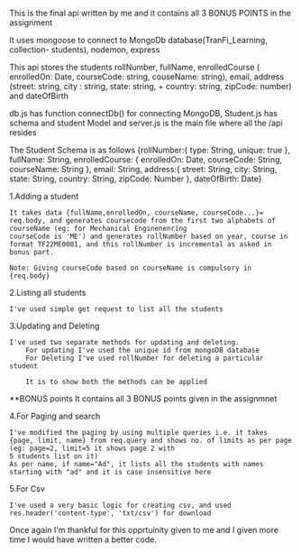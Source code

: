 This is the final api written by me and it contains all 3 BONUS POINTS in the assignment

It uses mongoose to connect to MongoDb database(TranFi_Learning, collection- students), nodemon, express 

This api stores the students  rollNumber, fullName, enrolledCourse ( enrolledOn: Date, courseCode: string, couseName: string), email,
address (street: string,  city : string,  state: string, + country: string, zipCode: number) and dateOfBirth 

db.js has function connectDb() for connecting MongoDB, Student.js has schema and student Model and server.js is the main file where all the /api resides

The Student Schema is as follows {rollNumber:{
									type: String,
									unique: true
									},
									fullName: String,
									enrolledCourse: {
										enrolledOn: Date,
										courseCode: String,
										courseName: String
									},
									email: String,
									address:{
										street: String,
										city: String,
										state: String,
										country: String,
										zipCode: Number
									},
									dateOfBirth: Date}

1.Adding a student

	It takes data {fullName,enrolledOn, courseName, courseCode...}= req.body, and generates coursecode from the first two alphabets of courseName (eg: for Mechanical Enginenenring 
	courseCode is 'ME') and generates rollNumber based on year, course in format TF22ME0001, and this rollNumber is incremental as asked in bonus part.
	
	Note: Giving courseCode based on courseName is compulsory in {req.body}
	
2.Listing all students

	I've used simple get request to list all the students 
	
3.Updating and Deleting 

	I've used two separate methods for updating and deleting.
		For updating I've used the unique id from mongoDB database
		For Deleting I've used rollNumber for deleting a particular student 
		
		It is to show both the methods can be applied

**BONUS points
	It contains all 3 BONUS points given in the assignmnet
	
4.For Paging and search

	I've modified the paging by using multiple queries i.e. it takes {page, limit, name} from req.query and shows no. of limits as per page (eg: page=2, limit=5 it shows page 2 with
	5 students list on it)
	As per name, if name="Ad", it lists all the students with names starting with "ad" and it is case insensitive here
	
5.For Csv 

	I've used a very basic logic for creating csv, and used res.header('content-type', 'txt/csv') for download
	
	
Once again I'm thankful for this opprtuinity given to me and I given more time I would have written a better code.
